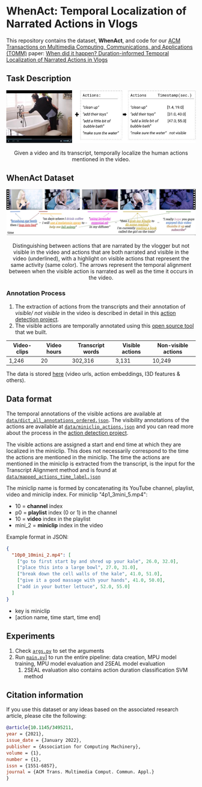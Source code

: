 # WhenAct: Temporal Localization of Narrated Actions in Vlogs

This repository contains the dataset, **WhenAct**, and code for our [ACM Transactions on Multimedia Computing, Communications, and Applications (TOMM)](https://dl.acm.org/journal/tomm) paper:
[When did it happen? Duration-informed Temporal Localization of Narrated
Actions in Vlogs](todo_arxiv)

## Task Description
![Example instance](images/annotation_example.jpg)
<p align="center"> Given a video and its transcript, temporally localize the human actions mentioned in the video. </p>

## WhenAct Dataset 
![Example instance](images/model_idea.jpg)
<p align="center">Distinguishing between actions that are narrated by the vlogger but not visible in the video
and actions that are both narrated and visible in the video (underlined), with a highlight on visible actions that represent the same
activity (same color). The arrows represent the temporal alignment between when the visible action is narrated as well as the time it
occurs in the video.</p>

### Annotation Process
1. The extraction of actions from the transcripts and their annotation of *visible/ not visible* in the video 
is described in detail in this [action detection project](https://github.com/OanaIgnat/vlog_action_recognition).
2. The visible actions are temporally annotated using this [open source tool](https://github.com/OanaIgnat/video_annotations) that we built.

Video-clips | Video hours | Transcript words | Visible actions | Non-visible actions |
------------ | ------------- | ------------- | ------------- | ------------- | 
1,246 | 20 | 302,316 | 3,131 | 10,249|

The data is stored [here](https://drive.google.com/drive/folders/1c44X6HJkQU45mK7XFXIULXZ9gZeWTQ30?usp=sharing) (video urls, action embeddings, I3D features & others).

## Data format
The temporal annotations of the visible actions are available at [`data/dict_all_annotations_ordered.json`](data_old/dict_all_annotations_ordered.json).
The visibility annotations of the actions are available at [`data/miniclip_actions.json`](data_old/miniclip_actions.json) and you can read more about 
the process in the [action detection project](https://github.com/OanaIgnat/vlog_action_recognition).

The visible actions are assigned a start and end time at which they are localized in the miniclip. This does not necessarily
correspond to the time the actions are mentioned in the miniclip. The time the actions are mentioned in the miniclip is extracted
from the transcript, is the input for the Transcript Alignment method and is found at [`data/mapped_actions_time_label.json`](data/mapped_actions_time_label.json) 


The miniclip name is formed by concatenating its YouTube channel, playlist, video and miniclip index. For miniclip "4p1_3mini_5.mp4":
* 10 = __channel__ index
* p0 = __playlist__ index (0 or 1) in the channel
* 10 = __video__ index in the playlist
* mini_2 = __miniclip__ index in the video


Example format in JSON:

```json
{
  "10p0_10mini_2.mp4": [
    ["go to first start by and shred up your kale", 26.0, 32.0],
    ["place this into a large bowl", 27.0, 31.0],
    ["break down the cell walls of the kale", 41.0, 51.0],
    ["give it a good massage with your hands", 41.0, 50.0],
    ["add in your butter lettuce", 52.0, 55.0]
  ]
}
```
* key is miniclip
* [action name, time start, time end]

## Experiments

1. Check [`args.py`](args.py) to set the arguments
2. Run [`main.py`](main.py)] to run the entire pipeline: data creation, MPU model training, MPU model evaluation and 2SEAL model evaluation
   1. 2SEAL evaluation also contains action duration classification SVM method


## Citation information
If you use this dataset or any ideas based on the associated research article, please cite the following:

```bibtex
@article{10.1145/3495211,
year = {2021},
issue_date = {January 2022},
publisher = {Association for Computing Machinery},
volume = {1},
number = {1},
issn = {1551-6857},
journal = {ACM Trans. Multimedia Comput. Commun. Appl.}
}
```

